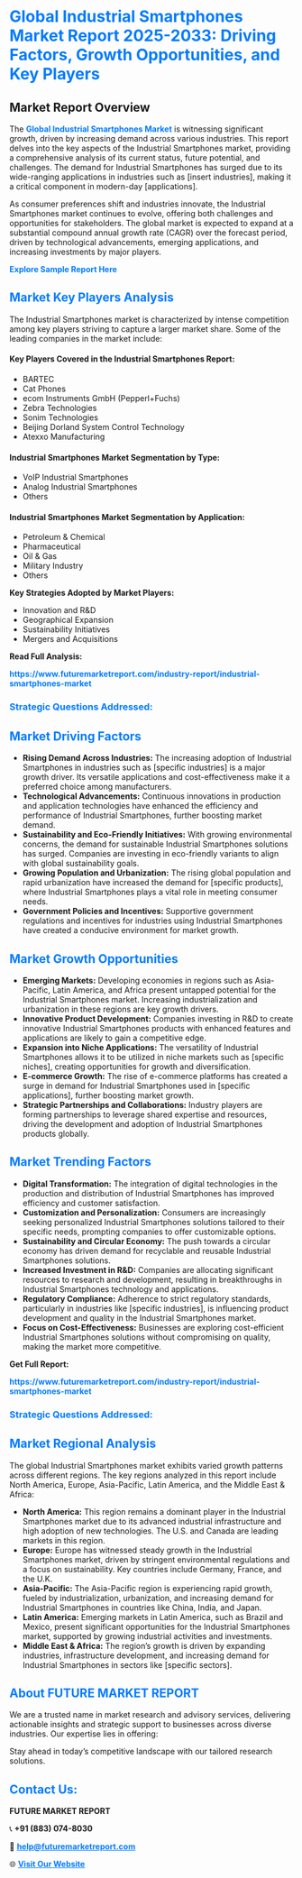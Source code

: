 <h1 style="color: #007BFF;">Global Industrial Smartphones Market Report 2025-2033: Driving Factors, Growth Opportunities, and Key Players</h1>

<section id="overview">
<h2>Market Report Overview</h2>
<p>The <a href="https://www.futuremarketreport.com/industry-report/industrial-smartphones-market" style="color: #007BFF; text-decoration: none;"><strong>Global Industrial Smartphones Market</strong></a> is witnessing significant growth, driven by increasing demand across various industries. This report delves into the key aspects of the Industrial Smartphones market, providing a comprehensive analysis of its current status, future potential, and challenges. The demand for Industrial Smartphones has surged due to its wide-ranging applications in industries such as [insert industries], making it a critical component in modern-day [applications].</p>
<p>As consumer preferences shift and industries innovate, the Industrial Smartphones market continues to evolve, offering both challenges and opportunities for stakeholders. The global market is expected to expand at a substantial compound annual growth rate (CAGR) over the forecast period, driven by technological advancements, emerging applications, and increasing investments by major players.</p>
</section>

<section id="overview">
<p><a href="https://www.futuremarketreport.com/request-sample/reportId=41444" style="color: #007BFF; text-decoration: none;"><strong>Explore Sample Report Here</strong></a></p>
</section>

<section id="key-players">
<h2 style="color: #007BFF;">Market Key Players Analysis</h2>
<p>The Industrial Smartphones market is characterized by intense competition among key players striving to capture a larger market share. Some of the leading companies in the market include:</p>
<h4>Key Players Covered in the Industrial Smartphones Report:</h4>
<ul><li>BARTEC</li><li>Cat Phones</li><li>ecom Instruments GmbH (Pepperl+Fuchs)</li><li>Zebra Technologies</li><li>Sonim Technologies</li><li>Beijing Dorland System Control Technology</li><li>Atexxo Manufacturing</li></ul>
<h4>Industrial Smartphones Market Segmentation by Type:</h4>
<ul><li>VoIP Industrial Smartphones</li><li>Analog Industrial Smartphones</li><li>Others</li></ul>

<h4>Industrial Smartphones Market Segmentation by Application:</h4>
<ul><li>Petroleum &amp; Chemical</li><li>Pharmaceutical</li><li>Oil &amp; Gas</li><li>Military Industry</li><li>Others</li></ul>
<p><strong>Key Strategies Adopted by Market Players:</strong></p>
<ul>
<li>Innovation and R&D</li>
<li>Geographical Expansion</li>
<li>Sustainability Initiatives</li>
<li>Mergers and Acquisitions</li>
</ul>
</section>

<section>
<p><strong>Read Full Analysis: </strong></p><a href="https://www.futuremarketreport.com/industry-report/industrial-smartphones-market" style="color: #007BFF; text-decoration: none;"><strong>https://www.futuremarketreport.com/industry-report/industrial-smartphones-market</strong></a>
<h3 style="color: #007BFF;">Strategic Questions Addressed:</h3>
</section>

<section id="driving-factors">
<h2 style="color: #007BFF;">Market Driving Factors</h2>
<ul>
<li><strong>Rising Demand Across Industries:</strong> The increasing adoption of Industrial Smartphones in industries such as [specific industries] is a major growth driver. Its versatile applications and cost-effectiveness make it a preferred choice among manufacturers.</li>
<li><strong>Technological Advancements:</strong> Continuous innovations in production and application technologies have enhanced the efficiency and performance of Industrial Smartphones, further boosting market demand.</li>
<li><strong>Sustainability and Eco-Friendly Initiatives:</strong> With growing environmental concerns, the demand for sustainable Industrial Smartphones solutions has surged. Companies are investing in eco-friendly variants to align with global sustainability goals.</li>
<li><strong>Growing Population and Urbanization:</strong> The rising global population and rapid urbanization have increased the demand for [specific products], where Industrial Smartphones plays a vital role in meeting consumer needs.</li>
<li><strong>Government Policies and Incentives:</strong> Supportive government regulations and incentives for industries using Industrial Smartphones have created a conducive environment for market growth.</li>
</ul>
</section>

<section id="growth-opportunities">
<h2 style="color: #007BFF;">Market Growth Opportunities</h2>
<ul>
<li><strong>Emerging Markets:</strong> Developing economies in regions such as Asia-Pacific, Latin America, and Africa present untapped potential for the Industrial Smartphones market. Increasing industrialization and urbanization in these regions are key growth drivers.</li>
<li><strong>Innovative Product Development:</strong> Companies investing in R&D to create innovative Industrial Smartphones products with enhanced features and applications are likely to gain a competitive edge.</li>
<li><strong>Expansion into Niche Applications:</strong> The versatility of Industrial Smartphones allows it to be utilized in niche markets such as [specific niches], creating opportunities for growth and diversification.</li>
<li><strong>E-commerce Growth:</strong> The rise of e-commerce platforms has created a surge in demand for Industrial Smartphones used in [specific applications], further boosting market growth.</li>
<li><strong>Strategic Partnerships and Collaborations:</strong> Industry players are forming partnerships to leverage shared expertise and resources, driving the development and adoption of Industrial Smartphones products globally.</li>
</ul>
</section>

<section id="trending-factors">
<h2 style="color: #007BFF;">Market Trending Factors</h2>
<ul>
<li><strong>Digital Transformation:</strong> The integration of digital technologies in the production and distribution of Industrial Smartphones has improved efficiency and customer satisfaction.</li>
<li><strong>Customization and Personalization:</strong> Consumers are increasingly seeking personalized Industrial Smartphones solutions tailored to their specific needs, prompting companies to offer customizable options.</li>
<li><strong>Sustainability and Circular Economy:</strong> The push towards a circular economy has driven demand for recyclable and reusable Industrial Smartphones solutions.</li>
<li><strong>Increased Investment in R&D:</strong> Companies are allocating significant resources to research and development, resulting in breakthroughs in Industrial Smartphones technology and applications.</li>
<li><strong>Regulatory Compliance:</strong> Adherence to strict regulatory standards, particularly in industries like [specific industries], is influencing product development and quality in the Industrial Smartphones market.</li>
<li><strong>Focus on Cost-Effectiveness:</strong> Businesses are exploring cost-efficient Industrial Smartphones solutions without compromising on quality, making the market more competitive.</li>
</ul>
</section>

<section>
<p><strong>Get Full Report: </strong></p><a href="https://www.futuremarketreport.com/industry-report/industrial-smartphones-market" style="color: #007BFF; text-decoration: none;"><strong>https://www.futuremarketreport.com/industry-report/industrial-smartphones-market</strong></a>
<h3 style="color: #007BFF;">Strategic Questions Addressed:</h3>
</section>


<section id="regional-analysis">
<h2 style="color: #007BFF;">Market Regional Analysis</h2>
<p>The global Industrial Smartphones market exhibits varied growth patterns across different regions. The key regions analyzed in this report include North America, Europe, Asia-Pacific, Latin America, and the Middle East & Africa:</p>
<ul>
<li><strong>North America:</strong> This region remains a dominant player in the Industrial Smartphones market due to its advanced industrial infrastructure and high adoption of new technologies. The U.S. and Canada are leading markets in this region.</li>
<li><strong>Europe:</strong> Europe has witnessed steady growth in the Industrial Smartphones market, driven by stringent environmental regulations and a focus on sustainability. Key countries include Germany, France, and the U.K.</li>
<li><strong>Asia-Pacific:</strong> The Asia-Pacific region is experiencing rapid growth, fueled by industrialization, urbanization, and increasing demand for Industrial Smartphones in countries like China, India, and Japan.</li>
<li><strong>Latin America:</strong> Emerging markets in Latin America, such as Brazil and Mexico, present significant opportunities for the Industrial Smartphones market, supported by growing industrial activities and investments.</li>
<li><strong>Middle East & Africa:</strong> The region’s growth is driven by expanding industries, infrastructure development, and increasing demand for Industrial Smartphones in sectors like [specific sectors].</li>
</ul>
</section>

<footer>
<h2 style="color: #007BFF;">About FUTURE MARKET REPORT</h2>
<p>We are a trusted name in market research and advisory services, delivering actionable insights and strategic support to businesses across diverse industries. Our expertise lies in offering:</p>

<p>Stay ahead in today’s competitive landscape with our tailored research solutions.</p>

<h2 style="color: #007BFF;">Contact Us:</h2>
<p><strong>FUTURE MARKET REPORT</strong></p>
<p>📞 <strong>+91 (883) 074-8030</strong></p>
<p>📧 <strong><a href="mailto:help@futuremarketreport.com" style="color: #007BFF;">help@futuremarketreport.com</a></strong></p>
<p>🌐 <strong><a href="https://www.futuremarketreport.com/" style="color: #007BFF;">Visit Our Website</a></strong></p>
</footer>
